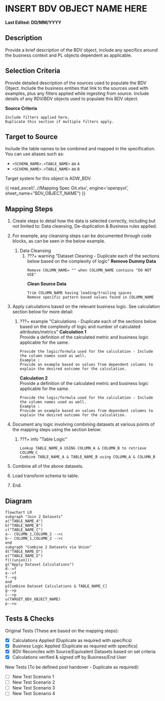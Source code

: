 # INSERT BDV OBJECT NAME HERE

**Last Edited: DD/MM/YYYY**

## Description

Provide a brief description of the BDV object, include any specifics around the business context and PL objects dependent as applicable.

## Selection Criteria

Provide detailed description of the sources used to populate the BDV Object. Include the business entities that link to the sources used with examples, plus any filters applied while ingesting from source. Include details of any RDV/BDV objects used to populate this BDV object.

**Source Criteria**
```
Include filters applied here.
Duplicate this section if multiple filters apply.
```

## Target to Source

Include the table names to be combined and mapped in the specification.
You can use aliases such as:

* `<SCHEMA_NAME>.<TABLE_NAME>` as `A`
* `<SCHEMA_NAME>.<TABLE_NAME>` as `B`

Target system for this object is ADW_BDV.

{{ read_excel('..//Mapping Spec Git.xlsx', engine='openpyxl', sheet_name="BDV_OBJECT_NAME") }}

## Mapping Steps

1. Create steps to detail how the data is selected correctly, including but not limited to: Data cleansing, De-duplication & Business rules applied.
2. For example, any cleansing steps can be documented through code blocks, as can be seen in the below example.
    1. Data Cleansing
        1. ???+ warning "Dataset Cleaning - Duplicate each of the sections below based on the complexity of logic"
            **Remove Dummy Data**
            ```
            Remove COLUMN_NAME= "" when COLUMN_NAME contains "DO NOT USE"
            ```
            **Clean Source Data**
            ```
            Trim COLUMN_NAME having leading/trailing spaces
            Remove specific pattern based values found in COLUMN_NAME
            ```
1. Apply calculations based on the relevant business logic. See calculation section below for more detail:
    1. ???+ example "Calculations - Duplicate each of the sections below based on the complexity of logic and number of calculated attributes/metrics"
        **Calculation 1**  
        Provide a definition of the calculated metric and business logic applicable for the same.
        ```
        Provide the logic/formula used for the calculation - Include the column names used as well.
        Example :
        Provide an example based on values from dependent columns to explain the desired outcome for the calculation.
        ```
        **Calculation 2**  
        Provide a definition of the calculated metric and business logic applicable for the same.
        ```
        Provide the logic/formula used for the calculation - Include the column names used as well.
        Example :
        Provide an example based on values from dependent columns to explain the desired outcome for the calculation.
        ```
1. Document any logic involving combining datasets at various points of the mapping steps using the section below:

    1. ???+ info "Table Logic"
        ```
        Lookup TABLE_NAME_A USING COLUMN_A & COLUMN_B to retrieve COLUMN_C
        Combine TABLE_NAME_A & TABLE_NAME_B using COLUMN_A & COLUMN_B
        ```
1. Combine all of the above datasets.
1. Load transform schema to table.
1. End.

## Diagram

```mermaid
flowchart LR
subgraph "Join 2 Datasets"
a("TABLE_NAME_A")
b("TABLE_NAME_B")
c("TABLE_NAME_C")
a-- COLUMN_1,COLUMN_2 -->c
b-- COLUMN_1,COLUMN_2 -->c
end 
subgraph "Combine 2 Datasets via Union"
d("TABLE_NAME_D")
e("TABLE_NAME_E")
f(((union)))
g("Apply Dataset Calculations")
d-->f
e-->f
f-->g
end
p[Combine Dataset Calculations & TABLE_NAME_C]
g-->p
c-->p
u(TARGET_BDV_OBJECT_NAME)
p-->u
```

## Tests & Checks
Original Tests (These are based on the mapping steps):

- [x] Calculations Applied (Duplicate as required with specifics)
- [x] Business Logic Applied (Duplicate as required with specifics)
- [x] BDV Reconciles with Source/Equivalent Datasets based on set criteria
- [x] Calculations verified & signed off by Business/End User

New Tests (To be defined post handover - Duplicate as required):

- [ ] New Test Scenario 1
- [ ] New Test Scenario 2
- [ ] New Test Scenario 3
- [ ] New Test Scenario 4